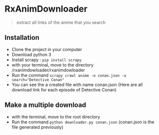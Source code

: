 # RxAnimDownloader
> extract all links of the anime that you search
## Installation
-  Clone the project in your computer
-  Download python 3
-  Install scrapy : `pip install scrapy`
-  with your terminal, move to the directory /rxanimdowloader/rxanimdowloader
-  Run the command `scrapy crawl anime -o conan.json -a search="Detective Conan"`
-  You can see the a created file with name conan.json (Here are all download link for each episode of Detective Conan)
## Make a multiple download
-   with the terminal, move to the root directory
-   Run the command ``python downloader.py conan.json`` (conan.json is the file generated previously)